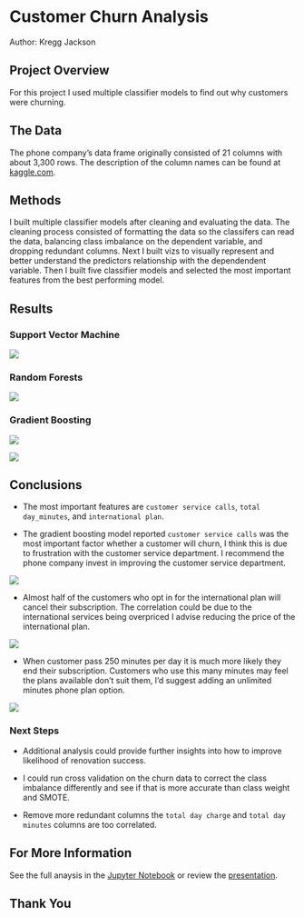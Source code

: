 # Customer Churn Analysis

Author: Kregg Jackson

## Project Overview

For this project I used multiple classifier models to find out why customers were churning.


## The Data

The phone company’s data frame originally consisted of 21 columns with about 3,300 rows. The description of the column names can be found at [kaggle.com](https://www.kaggle.com/datasets/becksddf/churn-in-telecoms-dataset?datasetId=2667&sortBy=voteCount).

## Methods

I built multiple classifier models after cleaning and evaluating the data. The cleaning process consisted of formatting the data so the classifers can read the data, balancing class imbalance on the dependent variable, and dropping redundant columns. Next I built vizs to visually represent and better understand the predictors relationship with the dependendent variable. Then I built five classifier models and selected the most important features from the best performing model. 

## Results

### Support Vector Machine

![](images/svm.png)

### Random Forests

![](images/rf.png)

### Gradient Boosting

![](images/gb.png)

![](feat_importance.png)

## Conclusions

* The most important features are `customer service calls`, `total day_minutes`, and `international plan`.

* The gradient boosting model reported `customer service calls` was the most important factor whether a customer will churn, I think this is due to frustration with the customer service department. I recommend the phone company invest in improving the customer service department. 

![](images/customer_service.png)

* Almost half of the customers who opt in for the international plan will cancel their subscription. The correlation could be due to the international services being overpriced I advise reducing the price of the international plan.

![](images/int_plan.png)

* When customer pass 250 minutes per day it is much more likely they end their subscription. Customers who use this many minutes may feel the plans available don’t suit them, I’d suggest adding an unlimited minutes phone plan option.

![](images/minutes.png)

### Next Steps

* Additional analysis could provide further insights into how to improve likelihood of renovation success.

* I could run cross validation on the churn data to correct the class imbalance differently and see if that is more accurate than class weight and SMOTE.

* Remove more redundant columns the `total day charge` and `total day minutes` columns are too correlated.

## For More Information
See the full anaysis in the [Jupyter Notebook](https://github.com/kreggthegoat/dsc-phase-3-project/blob/main/notebook.ipynb) or review the [presentation](https://docs.google.com/presentation/d/1LLzdQOGjr92wctMzBrxpsH1rS9NlM1fWf6YMQbX8LGI/edit?usp=sharing).

## Thank You
